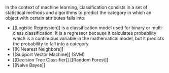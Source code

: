 In the context of machine learning, classification consists in a set of statistical methods and algorithms to predict the category in which an object with certain attributes falls into.

- [[Logistic Regression]] is a classification model used for binary or multi-class classification. It is a regressor because it calculates probability which is a continuous variable in the mathematical model, but it predicts the probability to fall into a category.
- [[K-Nearest Neighbors]] 
- [[Support Vector Machine]] (SVM)
- [[Decision Tree Classifier]] [[Random Forest]]
- [[Naive Bayes]]


